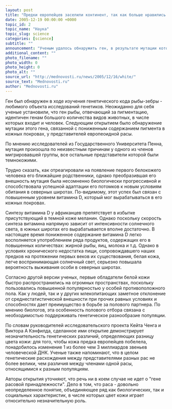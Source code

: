 ```yaml
---
layout: post
title: "Предки европейцев заселили континент, так как больше нравились девушкам и лучше загорали"
date: 2005-12-19 00:00:00 +0000
topic_id: 2
topic_name: "Наука"
topic_slug: science
categories: [science]
subtitle: ""
announcement: "Ученым удалось обнаружить ген, в результате мутации которого, произошедшей несколько тысяч лет назад, побелела кожа выходцев с африканского континента, мигрировавших в Европу."
additional_content: ""
photo_filename: ""
photo_width: 0
photo_height: 0
photo_alt: ""
source_url: "http://mednovosti.ru/news/2005/12/16/white/"
source_text: "Mednovosti.ru"
author: "Mednovosti.ru"
---
```

Ген был обнаружен в ходе изучения генетического кода рыбы-зебры - любимого объекта исследований генетиков. Неожиданно для себя ученые установили, что ген рыбы, отвечающий за пигментацию, идентичен генам большого количества видов животных, в числе которых входит и человек. Следующим открытием было обнаружение мутации этого гена, связанной с пониженным содержанием пигмента в кожных покровах, у представителей европеоидной расы.

По мнению исследователей из Государственного Университета Пенна, мутация произошла по неизвестным причинам у одного из членов мигрировавшей группы, все остальные представители которой были темнокожими.

Трудно сказать, как отреагировали на появление первого белокожего человека его ближайшие родственники, однако преобразившая его внешность мутация была несомненно биологически прогрессивной и способствовала успешной адаптации его потомков к новым условиям обитания в северных широтах. По-видимому, этот успех был связан с повышенным уровнем витамина D, который мог вырабатываться в его кожных покровах.

Синтезу витамина D у африканцев препятствует в избытке присутствующий в темной коже меланин. Однако поскольку скорость синтеза витамина напрямую зависит от интенсивности солнечного света, в южных широтах его вырабатывается вполне достаточно. В настоящее время пониженное содержание витамина D легко восполняется употреблением ряда продуктов, содержащих его в повышенных количествах: жирной рыбы, яиц, молока и т.д. Однако в условиях хронического недостатка пищи, сопровождавшего наших предков на протяжении первых веков их существования, белая кожа, легче воспринимающая солнечный свет, серьезно повышала вероятность выживания особи в северных широтах.

Согласно другой версии ученых, первые обладатели белой кожи быстро распространились на огромных пространствах, поскольку пользовались повышенной популярностью у особей противоположного пола. Как у людей, так и у других млекопитающих заметное отклонение от среднестатистической внешности при прочих равных условиях и способностях дает преимущество в борьбе за полового партнера. По мнению биологов, эта особенность полового отбора связана с необходимостью поддерживать генетическое разнообразие популяции.

По словам руководителей исследовательского проекта Кейта Ченга и Виктора А Кэнфилда, сделанное ими открытие демонстрирует незначительность генетических различий, определяющих разницу цвета кожи: для того, чтобы кожа предка европейцев побелела, понадобилось изменение 1 из более чем 3 миллиардов звеньев человеческой ДНК. Ученые также напоминают, что в целом генетические расхождения между представителями разных рас не более велики, чем различия между членами одной расы, относящимися к разным популяциям.

Авторы открытия уточняют, что речь ни в коем случае не идет о "гене расовой принадлежности". Дело в том, что раса - довольно неопределенное понятие, объединяющее ряд как биологических, так и социальных характеристик, в числе которых цвет кожи играет относительно незначительную роль.

